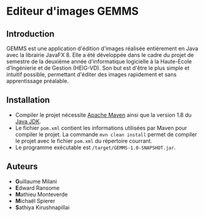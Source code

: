 # Editeur d'images GEMMS
## Introduction
GEMMS est une application d'édition d'images réalisée entièrement en Java avec la librairie JavaFX 8. Elle a été développée dans le cadre du projet de semestre de la deuxième année d'informatique logicielle à la Haute-Ecole d'Ingénierie et de Gestion (HEIG-VD). Son but est d'être le plus simple et intuitif possible, permettant d'éditer des images rapidement et sans apprentissage préalable.

## Installation
* Compiler le projet nécessite [Apache Maven](https://maven.apache.org/download.cgi) ainsi que la version 1.8 du [Java JDK](http://www.oracle.com/technetwork/pt/java/javase/downloads/jdk8-downloads-2133151.html).
* Le fichier `pom.xml` contient les informations utilisées par Maven pour compiler le projet. La commande `mvn clean install` permet de compiler le projet avec le fichier `pom.xml` du répertoire courrant.
* Le programme exécutable est `/target/GEMMS-1.0-SNAPSHOT.jar`.

## Auteurs
 - **G**uillaume Milani
 - **E**dward Ransome
 - **M**athieu Monteverde
 - **M**ichaël Spierer
 - **S**athiya Kirushnapillai